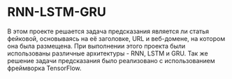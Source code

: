 # RNN-LSTM-GRU
В этом проекте решается задача предсказания является ли статья фейковой, основываясь на её заголовке, URL и веб-домене, на котором она была размещена.
При выполнении этого проекта были использованы различные архитектуры - RNN, LSTM и GRU.
Так же решение задачи предсказания было реализовано с использованием фреймворка TensorFlow.
